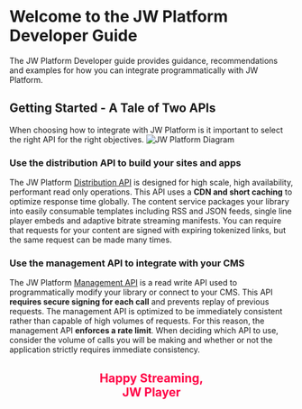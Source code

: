 # Welcome to the JW Platform Developer Guide

The JW Platform Developer guide provides guidance, recommendations and examples for how you can integrate programmatically with JW Platform.

## Getting Started - A Tale of Two APIs

When choosing how to integrate with JW Platform is it important to select the right API for the right objectives. ![JW Platform Diagram](/images/JWPlatformDiagram.png)

### Use the distribution API to build your sites and apps

The JW Platform [Distribution API](../building-your-site/index.md) is designed for high scale, high availability, performant read only operations. This API uses a **CDN and short caching** to optimize response time globally. The content service packages your library into easily consumable templates including RSS and JSON feeds, single line player embeds and adaptive bitrate streaming manifests. You can require that requests for your content are signed with expiring tokenized links, but the same request can be made many times.

### Use the management API to integrate with your CMS

The JW Platform [Management API](../integrating-with-your-cms/index.md) is a read write API used to programmatically modify your library or connect to your CMS. This API **requires secure signing for each call** and prevents replay of previous requests. The management API is optimized to be immediately consistent rather than capable of high volumes of requests. For this reason, the management API **enforces a rate limit**. When deciding which API to use, consider the volume of calls you will be making and whether or not the application strictly requires immediate consistency.


<h2 align="center" style="color:#FF0046">
Happy Streaming,<BR>
JW Player
</h2>
